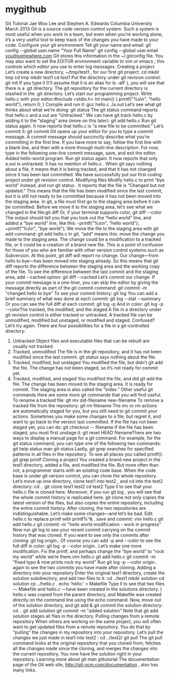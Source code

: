 # mygithub
Git Tutorial
Jae Woo Lee and Stephen A. Edwards
Columbia University
March 2013
Git is a source code version control system. Such a system is most useful when you work in a
team, but even when you’re working alone, it’s a very useful tool to keep track of the changes
you have made to your code.
Configure your git environment
Tell git your name and email:
git config --global user.name "Your Full Name"
git config --global user.email you@somewhere.com
Git stores this information in the ~/.gitconfig file.
You may also want to set the EDITOR environment variable to vim or emacs ; this controls
which editor you use to enter log messages.
Creating a project
Let’s create a new directory, ~/tmp/test1 , for our first git project.
cd
mkdir tmp
cd tmp
mkdir test1
cd test1
Put the directory under git revision control:
git init
If you type ll (I’ll assume that ll is an alias for ls -alF ), you will see that there is a .git
directory. The git repository for the current directory is stashed in the .git directory.
Let’s start our programming project. Write hello.c with your editor:#include <stdio.h>
int main()
{
printf("%s\n", "hello world");
return 0;
}
Compile and run it:
gcc hello.c
./a.out
Let’s see what git thinks about what we’re doing:
git status
The git status command reports that hello.c and a.out are “Untracked.” We can have git
track hello.c by adding it to the “staging” area (more on this later):
git add hello.c
Run git status again. It now reports that hello.c is “a new file to be committed.” Let’s
commit it:
git commit
Git opens up your editor for you to type a commit message. A commit message should
succinctly describe what you’re committing in the first line. If you have more to say, follow
the first line with a blank line, and then with a more through multi-line description.
For now, type in the following one-line commit message, save, and exit the editor.
Added hello-world program.
Run git status again. It now reports that only a.out is untracked. It has no mention of
hello.c . When git says nothing about a file, it means that it is being tracked, and that it has
not changed since it has been last committed.
We have successfully put our first coding project under git revision control.
Modifying files
Modify hello.c to print “bye world” instead, and run git status . It reports that the file is
“Changed but not updated.” This means that the file has been modified since the last commit,
but it is still not ready to be committed because it has not been moved into the staging area.
In git, a file must first go to the staging area before it can be committed.
Before we move it to the staging area, let’s see what we changed in the file:git diff
Or, if your terminal supports color,
git diff --color
The output should tell you that you took out the “hello world” line, and added a “bye world”
line, like this:
-printf("%s\n", "hello world");
+printf("%s\n", "bye world");
We move the file to the staging area with git add command:
git add hello.c
In git, “add” means this: move the change you made to the staging area. The change could be
a modification to a tracked file, or it could be a creation of a brand new file. This is a point
of confusion for those of you who are familiar with other version control systems such as
Subversion.
At this point, git diff will report no change. Our change—from hello to bye—has been
moved into staging already. So this means that git diff reports the difference between the
staging area and the working copy of the file.
To see the difference between the last commit and the staging area, add --cached option:
git diff --cached
Let’s commit our change. If your commit message is a one-liner, you can skip the editor by
giving the message directly as part of the git commit command:
git commit -m "changed hello to bye"
To see your commit history:
git log
You can add a brief summary of what was done at each commit:
git log --stat --summary
Or you can see the full diff at each commit:
git log -p
And in color:
git log -p --colorThe tracked, the modified, and the staged
A file in a directory under git revision control is either tracked or untracked. A tracked file
can be unmodified, modified but unstaged, or modified and staged. Confused? Let’s try again.
There are four possibilities for a file in a git-controlled directory:
1. Untracked
Object files and executable files that can be rebuilt are usually not tracked.
2. Tracked, unmodified
The file is in the git repository, and it has not been modified since the last commit.
git status says nothing about the file.
3. Tracked, modified, but unstaged
You modified the file, but didn’t git add the file. The change has not been staged, so it’s
not ready for commit yet.
4. Tracked, modified, and staged
You modified the file, and did git add the file. The change has been moved to the
staging area. It is ready for commit.
The staging area is also called the “index.”
Other useful git commands
Here are some more git commands that you will find useful.
To rename a tracked file:
git mv old-filename new-filename
To remove a tracked file from the repository:
git rm filename
The mv or rm actions are automatically staged for you, but you still need to git commit your
actions.
Sometimes you make some changes to a file, but regret it, and want to go back to the version
last committed. If the file has not been staged yet, you can do:
git checkout -- filename
If the file has been staged, you must first unstage it:
git reset HEAD filenameThere are two ways to display a manual page for a git command. For example, for the
git status command, you can type one of the following two commands:
git help status
man git-status
Lastly, git grep searches for specified patterns in all files in the repository. To see all places
you called printf():
git grep printf
Cloning a project
You created a brand new project in the test1 directory, added a file, and modified the file.
But more often than not, a programmer starts with an existing code base. When the code
base is under git version control, you can clone the whole repository.
Let’s move up one directory, clone test1 into test2 , and cd into the test2 directory:
cd ..
git clone test1 test2
cd test2
Type ll to see that your hello.c file is cloned here. Moreover, if you run git log , you will
see that the whole commit history is replicated here. git clone not only copies the latest
version of the files, but also copies the entire repository, including the entire commit history.
After cloning, the two repositories are indistinguishable.
Let’s make some changes—and let’s be bad. Edit hello.c to replace printf with printf%^& ,
save and commit:
vim hello.c
git add hello.c
git commit -m "hello world modification - work in progress"
Now run git log to see your recent commit carrying on the commit history that was cloned.
If you want to see only the commits after cloning:
git log origin..
Of course you can add -p and --color to see the full diff in color:
git log -p --color origin..
Let’s make one more modification. Fix the printf, and perhaps change the “bye world” to
“rock my world” while we’re there.vim hello.c
git add hello.c
git commit -m "fixed typo & now prints rock my world"
Run git log -p --color origin.. again to see the two commits you have made after cloning.
Adding a directory into your repository
Enter the original test1 directory, create the solution subdirectory, and add two files to it:
cd ../test1
mkdir solution
cd solution
cp ../hello.c .
echo ’hello:’ > Makefile
Type ll to see that two files— Makefile and hello.c —have been created in the solutions
directory. ( hello.c was copied from the parent directory, and Makefile was created directly
on the command line using the echo command.
Now, move out of the solution directory, and git add & git commit the solution directory:
cd ..
git add solution
git commit -m "added solution"
Note that git add solution stages all files in the directory.
Pulling changes from a remote repository
When others are working on the same project, you will often want to get updated files from a
remote repository. You do that by “pulling” the changes in my repository into your repository.
Let’s pull the changes we just made in test1 into test2 :
cd ../test2/
git pull
The git pull command looks at the original repository that you cloned from, fetches all the
changes made since the cloning, and merges the changes into the current repository. You
now have the solution right in your repository.
Learning more about git
man gittutorial
The documentation page of the Git web site, http://git-scm.com/documentation , also has
many links.
